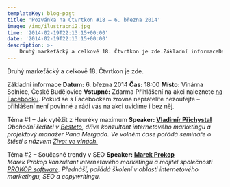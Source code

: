 ```yaml
---
templateKey: blog-post
title: 'Pozvánka na Čtvrtkon #18 – 6. března 2014'
image: /img/ilustracni2.jpg
time: '2014-02-19T22:13:15+00:00'
date: '2014-02-19T22:13:15+00:00'
description: >-
    Druhý markeťácký a celkově 18. Čtvrtkon je zde.Základní informaceDatum: 6. března 2014Čas: 18:00Místo: Vinárna Solnice, České BudějoviceVstupné: ZdarmaPřihlášení na akci naleznete...
---
```

Druhý markeťácký a celkově 18. Čtvrtkon je zde.

Základní informace **Datum:** 6. března 2014 **Čas:** 18:00 **Místo:** Vinárna Solnice, České Budějovice **Vstupné:** Zdarma Přihlášení na akci naleznete [na Facebooku](https://www.facebook.com/events/293727717447244/). Pokud se s Facebookem zrovna nepřátelíte nezoufejte – přihlášení není povinné a rádi vás na akci uvidíme i bez něj.

Téma #1 – Jak vytěžit z Heuréky maximum **Speaker: [Vladimír Přichystal](https://twitter.com/prichystal)**  
_Obchodní ředitel v [Besteto](http://www.besteto.cz/), dříve konzultant internetového marketingu a projektový manažer Pana Mergada. Ve volném čase pořádá semináře o štěstí s názvem [Život ve vlnách.](http://www.zivotvevlnach.cz/ "Život ve vlnách")_

Téma #2 – Současné trendy v SEO **Speaker: [Marek Prokop](https://twitter.com/MarekP)**  
_Marek Prokop konzultant internetového marketingu a majitel společnosti [PROKOP software](http://www.prokopsw.cz/cs/). Přednáší, pořádá školení v oblasti internetového marketingu, SEO a copywritingu._